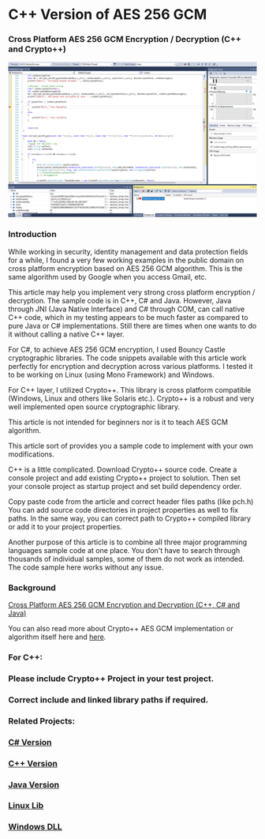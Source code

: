 # C++ Version of AES 256 GCM

### Cross Platform AES 256 GCM Encryption / Decryption (C++ and Crypto++)

![C++ Version](https://github.com/KashifMushtaq/AES_GCM_256_C/blob/master/CTest.png)

### Introduction

While working in security, identity management and data protection fields for a while, I found a very few working examples in the public domain on cross platform encryption based on AES 256 GCM algorithm. This is the same algorithm used by Google when you access Gmail, etc.

This article may help you implement very strong cross platform encryption / decryption. The sample code is in C++, C# and Java. However, Java through JNI (Java Native Interface) and C# through COM, can call native C++ code, which in my testing appears to be much faster as compared to pure Java or C# implementations. Still there are times when one wants to do it without calling a native C++ layer.

For C#, to achieve AES 256 GCM encryption, I used Bouncy Castle cryptographic libraries. The code snippets available with this article work perfectly for encryption and decryption across various platforms. I tested it to be working on Linux (using Mono Framework) and Windows.

For C++ layer, I utilized Crypto++. This library is cross platform compatible (Windows, Linux and others like Solaris etc.). Crypto++ is a robust and very well implemented open source cryptographic library.

This article is not intended for beginners nor is it to teach AES GCM algorithm.

This article sort of provides you a sample code to implement with your own modifications.

C++ is a little complicated. Download Crypto++ source code. Create a console project and add existing Crypto++ project to solution. Then set your console project as startup project and set build dependency order.

Copy paste code from the article and correct header files paths (like pch.h) You can add source code directories in project properties as well to fix paths. In the same way, you can correct path to Crypto++ compiled library or add it to your project properties.

Another purpose of this article is to combine all three major programming languages sample code at one place. You don't have to search through thousands of individual samples, some of them do not work as intended. The code sample here works without any issue.

### Background

[Cross Platform AES 256 GCM Encryption and Decryption (C++, C# and Java)](https://www.codeproject.com/Articles/1265115/Cross-Platform-AES-256-GCM-Encryption-Decryption)

You can also read more about Crypto++ AES GCM implementation or algorithm itself here and [here](https://www.cryptopp.com/).

### For C++:
### Please include Crypto++ Project in your test project.
### Correct include and linked library paths if required.


### Related Projects:

### [C# Version](https://github.com/KashifMushtaq/AesGcm256)
### [C++ Version](https://github.com/KashifMushtaq/AES_GCM_256_C)
### [Java Version](https://github.com/KashifMushtaq/Aes256GCM_Java)
### [Linux Lib](https://github.com/KashifMushtaq/AesGcm_Linux)
### [Windows DLL](https://github.com/KashifMushtaq/AesGcm_Windows)


